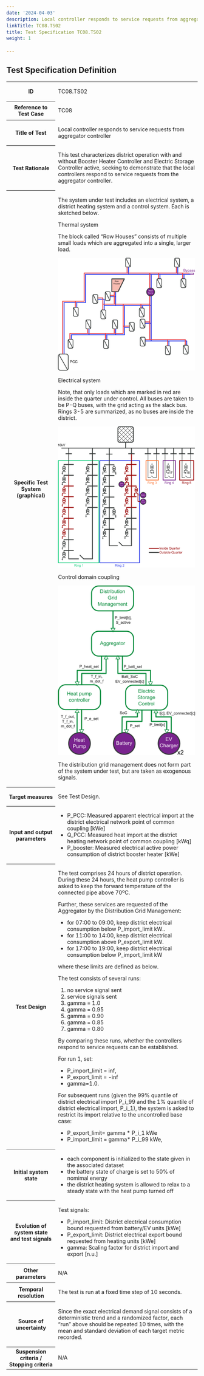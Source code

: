 ```yaml
---
date: '2024-04-03'
description: Local controller responds to service requests from aggregator controller
linkTitle: TC08.TS02
title: Test Specification TC08.TS02
weight: 1

---
```



## Test Specification Definition


<table>
<tr>
<th colspan=1>
ID</th>
<td colspan=1>
<p>TC08.TS02</p></td>
</tr>
<tr>
<th colspan=1>
Reference to Test Case</th>
<td colspan=1>
<p>TC08</p></td>
</tr>
<tr>
<th colspan=1>
Title of Test</th>
<td colspan=1>
<p>Local controller responds to service requests from aggregator controller</p></td>
</tr>
<tr>
<th colspan=1>
Test Rationale</th>
<td colspan=1>
<p>This test characterizes district operation with and without Booster Heater Controller and Electric Storage Controller active, seeking to demonstrate that the local controllers respond to service requests from the aggregator controller.</p></td>
</tr>
<tr>
<th colspan=1>
Specific Test System  
(graphical)</th>
<td colspan=1>
<p>The system under test includes an electrical system, a district heating system and a control system. Each is sketched below.</p><p>Thermal system</p><p>The block called “Row Houses” consists of multiple small loads which are aggregated into a single, larger load.</p><p><img src="image5.png"/></p><p>Electrical system</p><p>Note, that only loads which are marked in red are inside the quarter under control. All buses are taken to be P-Q buses, with the grid acting as the slack bus. Rings 3-5 are summarized, as no buses are inside the district.</p><p><img src="image6.png"/></p><p>Control domain coupling</p><p><img src="image7.png"/></p><p>The distribution grid management does not form part of the system under test, but are taken as exogenous signals.</p></td>
</tr>
<tr>
<th colspan=1>
Target measures</th>
<td colspan=1>
<p>See Test Design.</p></td>
</tr>
<tr>
<th colspan=1>
Input and output parameters</th>
<td colspan=1>
<ul>
<li>P_PCC: Measured apparent electrical import at the district electrical network point of common coupling [kWe]</li>
<li>Q_PCC: Measured heat import at the district heating network point of common coupling [kWq]</li>
<li>P_booster: Measured electrical active power consumption of district booster heater [kWe]</li>
</ul></td>
</tr>
<tr>
<th colspan=1>
Test Design</th>
<td colspan=1>
<p>The test comprises 24 hours of district operation. During these 24 hours, the heat pump controller is asked to keep the forward temperature of the connected pipe above 70ºC.</p><p>Further, these services are requested of the Aggregator by the Distribution Grid Management:</p><ul>
<li>for 07:00 to 09:00, keep district electrical consumption below P_import_limit kW..</li>
<li>for 11:00 to 14:00, keep district electrical consumption above P_export_limit kW.</li>
<li>for 17:00 to 19:00, keep district electrical consumption below P_import_limit kW</li>
</ul><p>where these limits are defined as below.</p><p>The test consists of several runs:</p><ol>
<li>no service signal sent</li>
<li>service signals sent</li>
<li>gamma = 1.0</li>
<li>gamma = 0.95</li>
<li>gamma = 0.90</li>
<li>gamma = 0.85</li>
<li>gamma = 0.80</li>
</ol><p>By comparing these runs, whether the controllers respond to service requests can be established.</p><p>For run 1, set:</p><ul>
<li>P_import_limit = inf,</li>
<li>P_export_limit = -inf</li>
<li>gamma=1.0.</li>
</ul><p>For subsequent runs (given the 99% quantile of district electrical import P_i_99 and the 1% quantile of district electrical import, P_i_1), the system is asked to restrict its import relative to the uncontrolled base case:</p><ul>
<li>P_export_limit= gamma * P_i_1 kWe</li>
<li>P_import_limit = gamma* P_i_99 kWe,</li>
</ul></td>
</tr>
<tr>
<th colspan=1>
Initial system state</th>
<td colspan=1>
<ul>
<li>each component is initialized to the state given in the associated dataset</li>
<li>the battery state of charge is set to 50% of nomimal energy</li>
<li>the district heating system is allowed to relax to a steady state with the heat pump turned off</li>
</ul></td>
</tr>
<tr>
<th colspan=1>
Evolution of system state and test signals</th>
<td colspan=1>
<p>Test signals:</p><ul>
<li>P_import_limit: District electrical consumption bound requested from battery/EV units [kWe]</li>
<li>P_export_limit: District electrical export bound requested from heating units [kWe]</li>
<li>gamma: Scaling factor for district import and export [n.u.]</li>
</ul></td>
</tr>
<tr>
<th colspan=1>
Other parameters</th>
<td colspan=1>
<p>N/A</p></td>
</tr>
<tr>
<th colspan=1>
Temporal resolution</th>
<td colspan=1>
<p>The test is run at a fixed time step of 10 seconds.</p></td>
</tr>
<tr>
<th colspan=1>
Source of uncertainty</th>
<td colspan=1>
<p>Since the exact electrical demand signal consists of a deterministic trend and a randomized factor, each “run” above should be repeated 10 times, with the mean and standard deviation of each target metric recorded.</p></td>
</tr>
<tr>
<th colspan=1>
Suspension criteria / Stopping criteria</th>
<td colspan=1>
<p>N/A</p></td>
</tr>
</table>


